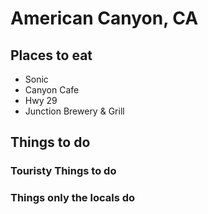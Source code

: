 # American Canyon, CA
## Places to eat
- Sonic
- Canyon Cafe
- Hwy 29
- Junction Brewery & Grill


## Things to do

### Touristy Things to do

### Things only the locals do
